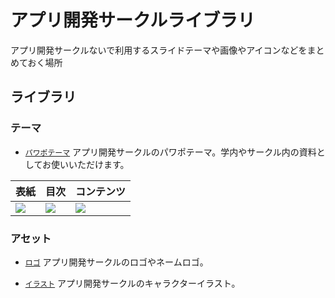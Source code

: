 # アプリ開発サークルライブラリ
アプリ開発サークルないで利用するスライドテーマや画像やアイコンなどをまとめておく場所

## ライブラリ
### テーマ
- [`パワポテーマ`](/thema/iputapp_PP_thema_ver1.2.thmx) アプリ開発サークルのパワポテーマ。学内やサークル内の資料としてお使いいただけます。

|表紙|目次|コンテンツ|
|---|---|--|
|![](https://github.com/user-attachments/assets/c26d19a4-7ccb-48b1-8e31-383a23f98504)|![](https://github.com/user-attachments/assets/ba67bb44-be8e-4545-b4cc-abfe4135e67d)|![](https://github.com/user-attachments/assets/d272f3c0-486c-4fc5-8bdd-76fe4d915a3b)|

### アセット
- [`ロゴ`](/assets/logo) アプリ開発サークルのロゴやネームロゴ。



- [`イラスト`](/assets/illust) アプリ開発サークルのキャラクターイラスト。
